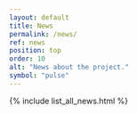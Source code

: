 ```yaml
---
layout: default
title: News
permalink: /news/
ref: news
position: top
order: 10
alt: "News about the project."
symbol: "pulse"
---
```

{% include list_all_news.html %}
